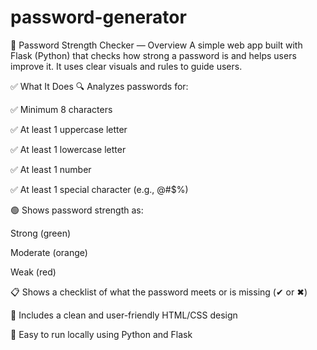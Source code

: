 # password-generator
🔐 Password Strength Checker — Overview
A simple web app built with Flask (Python) that checks how strong a password is and helps users improve it. It uses clear visuals and rules to guide users.

✅ What It Does
🔍 Analyzes passwords for:

✅ Minimum 8 characters

✅ At least 1 uppercase letter

✅ At least 1 lowercase letter

✅ At least 1 number

✅ At least 1 special character (e.g., @#$%)

🟢 Shows password strength as:

Strong (green)

Moderate (orange)

Weak (red)

📋 Shows a checklist of what the password meets or is missing (✔ or ✖)

🎨 Includes a clean and user-friendly HTML/CSS design

🚀 Easy to run locally using Python and Flask

